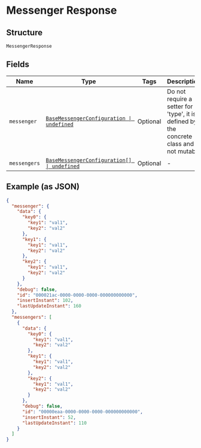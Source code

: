 
# Messenger Response

## Structure

`MessengerResponse`

## Fields

| Name | Type | Tags | Description |
|  --- | --- | --- | --- |
| `messenger` | [`BaseMessengerConfiguration \| undefined`](../../doc/models/base-messenger-configuration.md) | Optional | Do not require a setter for 'type', it is defined by the concrete class and is not mutable |
| `messengers` | [`BaseMessengerConfiguration[] \| undefined`](../../doc/models/base-messenger-configuration.md) | Optional | - |

## Example (as JSON)

```json
{
  "messenger": {
    "data": {
      "key0": {
        "key1": "val1",
        "key2": "val2"
      },
      "key1": {
        "key1": "val1",
        "key2": "val2"
      },
      "key2": {
        "key1": "val1",
        "key2": "val2"
      }
    },
    "debug": false,
    "id": "000021ac-0000-0000-0000-000000000000",
    "insertInstant": 102,
    "lastUpdateInstant": 160
  },
  "messengers": [
    {
      "data": {
        "key0": {
          "key1": "val1",
          "key2": "val2"
        },
        "key1": {
          "key1": "val1",
          "key2": "val2"
        },
        "key2": {
          "key1": "val1",
          "key2": "val2"
        }
      },
      "debug": false,
      "id": "00000eaa-0000-0000-0000-000000000000",
      "insertInstant": 52,
      "lastUpdateInstant": 110
    }
  ]
}
```


